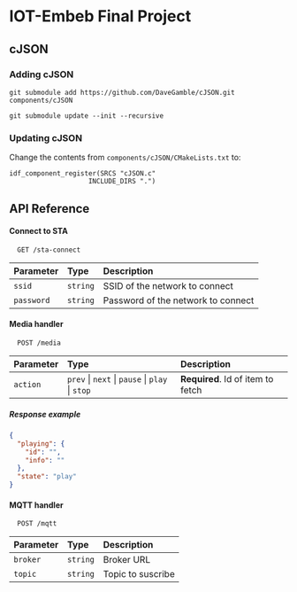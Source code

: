 # IOT-Embeb Final Project

## cJSON

### Adding cJSON

```
git submodule add https://github.com/DaveGamble/cJSON.git components/cJSON

git submodule update --init --recursive
```

### Updating cJSON

Change the contents from `components/cJSON/CMakeLists.txt` to:

```
idf_component_register(SRCS "cJSON.c"
                    INCLUDE_DIRS ".")
```

## API Reference

#### Connect to STA

```http
  GET /sta-connect
```

| Parameter  | Type     | Description                        |
| :--------- | :------- | :--------------------------------- |
| `ssid`     | `string` | SSID of the network to connect     |
| `password` | `string` | Password of the network to connect |

#### Media handler

```http
  POST /media
```

| Parameter | Type                                            | Description                       |
| :-------- | :---------------------------------------------- | :-------------------------------- |
| `action`  | `prev` \| `next` \| `pause` \| `play` \| `stop` | **Required**. Id of item to fetch |

##### Response example

```json
{
  "playing": {
    "id": "",
    "info": ""
  },
  "state": "play"
}
```

#### MQTT handler

```http
  POST /mqtt
```

| Parameter | Type     | Description       |
| :-------- | :------- | :---------------- |
| `broker`  | `string` | Broker URL        |
| `topic`   | `string` | Topic to suscribe |
